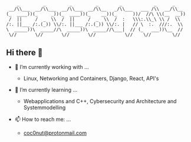 ```shell
    _         _         _         _        _            _      _     
 __/\\___  __/\\___  __/\\___  __/\\__   _/\\___   ___ /\\  __/\\__  
(_  ____))(_     _))(_  ____))(_    __))(_      ))/  //\ \\(__  __)) 
 /  ||     /  _  \\  /  ||     /  _  \\  /  :   \\\:.\\_\ \\ /  \\   
/:. ||___ /:.(_)) \\/:. ||___ /:.(_)) \\/:. |   // \  :.  ///:.  \\  
\  _____))\  _____//\  _____))\  _____//\___|  // (_   ___))\__  //  
 \//       \//       \//       \//           \//    \//        \//   
```

## Hi there 👋

- 🔭 I’m currently working with ...
  - Linux, Networking and Containers, Django, React, API's
- 🌱 I’m currently learning ...
  - Webapplications and C++, Cybersecurity and Architecture and Systemmodelling
 
- 📫 How to reach me: ...
  - coc0nut@protonmail.com
 
<!--
**coc0nut/coc0nut** is a ✨ _special_ ✨ repository because its `README.md` (this file) appears on your GitHub profile.

Here are some ideas to get you started:


- 👯 I’m looking to collaborate on ...
- 🤔 I’m looking for help with ...
- 💬 Ask me about ...

- 😄 Pronouns: ...
- ⚡ Fun fact: ...
-->
